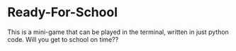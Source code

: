 # Ready-For-School
This is a mini-game that can be played in the terminal, written in just python code.
Will you get to school on time??
